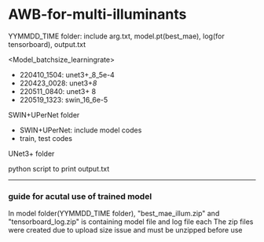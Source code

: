 # AWB-for-multi-illuminants

YYMMDD_TIME folder: include arg.txt, model.pt(best_mae), log(for tensorboard), output.txt

<Model_batchsize_learningrate>
* 220410_1504: unet3+_8_5e-4 
* 220423_0028: unet3+_8_ 
* 220511_0840: unet3+ 8
* 220519_1323: swin_16_6e-5

SWIN+UPerNet folder
  - SWIN+UPerNet: include model codes
  - train, test codes
  
  
UNet3+ folder


python script to print output.txt


-----------

### guide for acutal use of trained model ###

In model folder(YYMMDD_TIME folder), "best_mae_illum.zip" and "tensorboard_log.zip" is containing model file and log file each
The zip files were created due to upload size issue and must be unzipped before use
